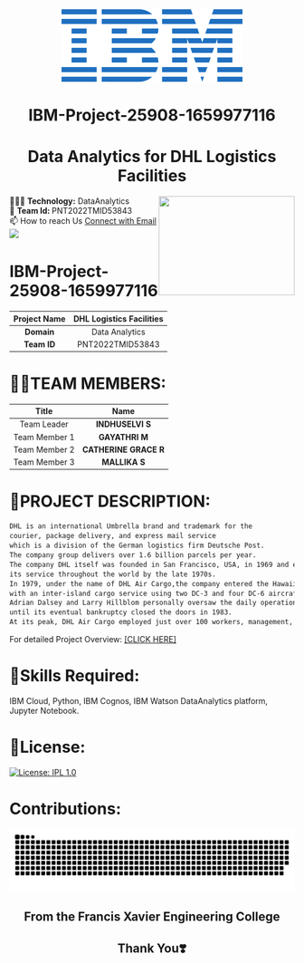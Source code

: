 
<div align="center">
<a href="https://github.com/othneildrew/Best-README-Template">
<img src="https://github.com/SuryaR-25/ReadMe-Temp/blob/master/images/IBM_logo.svg.png" alt="Logo" width="320" height="128" >
</a>
 
# IBM-Project-25908-1659977116
# Data Analytics for DHL Logistics Facilities
<img src="https://cdn.dribbble.com/users/2929464/screenshots/5732611/media/9e4c99f2dccc3103c274715ac928490f.gif" align="right" width="240" height="175"/>
</div>

👨🏻‍💻 <b>Technology:</b> DataAnalytics <br>
📱  <b>Team Id: </b>PNT2022TMID53843 <br>
📫 How to reach Us <a href = "mailto: indhuselvi5848@gmail.com">Connect with Email</a><br>
![](https://komarev.com/ghpvc/?username=IBM-Project-25908-1659977116&label=PROFILE+VIEWS) 
# IBM-Project-25908-1659977116

|      **Project Name**     | DHL Logistics Facilities |
|:---------------------:|:------------------------------:|
|         **Domain**        |  Data Analytics |
|        **Team ID**        |  PNT2022TMID53843 |

# 👩‍👦TEAM MEMBERS:
|   **Title**   |      **Name**     |
|:-----------:|:-----------------:|
| Team Leader   |    **INDHUSELVI S**   |
| Team Member 1 |    **GAYATHRI M**  |
| Team Member 2 |   **CATHERINE GRACE R**  |
| Team Member 3 |   **MALLIKA S** |

# **📜PROJECT DESCRIPTION:**
```html
DHL is an international Umbrella brand and trademark for the 
courier, package delivery, and express mail service 
which is a division of the German logistics firm Deutsche Post.
The company group delivers over 1.6 billion parcels per year.
The company DHL itself was founded in San Francisco, USA, in 1969 and expanded 
its service throughout the world by the late 1970s. 
In 1979, under the name of DHL Air Cargo,the company entered the Hawaiian Islands 
with an inter-island cargo service using two DC-3 and four DC-6 aircraft.
Adrian Dalsey and Larry Hillblom personally oversaw the daily operations
until its eventual bankruptcy closed the doors in 1983. 
At its peak, DHL Air Cargo employed just over 100 workers, management, and pilots.
```
For detailed Project Overview: [[CLICK HERE]](https://drive.google.com/file/d/1H4D3L1QbcOKLXcXVlIKrOh3yMdUFyRcQ/view?usp=sharing)


# **🎯Skills Required:**
IBM Cloud, Python, IBM Cognos, IBM Watson DataAnalytics platform, Jupyter Notebook.

# 🔑License:
[![License: IPL 1.0](https://img.shields.io/badge/License-IPL_1.0-blue.svg)](https://github.com/IBM-EPBL/IBM-Project-54082-1661588854/blob/main/LICENSE)

# Contributions:
![Snake animation](https://github.com/SuryaR-25/Snake/blob/main/profile-output/github-contribution-grid-snake.svg)

<div align="center">
<h2>From the Francis Xavier Engineering College<br></h2>
             <h2>Thank You❣️</h2>
             </div>


 
